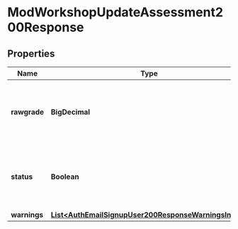 

# ModWorkshopUpdateAssessment200Response


## Properties

| Name | Type | Description | Notes |
|------------ | ------------- | ------------- | -------------|
|**rawgrade** | **BigDecimal** | Raw percentual grade (0.00000 to 100.00000) for submission. |  [optional] |
|**status** | **Boolean** | status: true if the assessment was added or updated false otherwise. |  |
|**warnings** | [**List&lt;AuthEmailSignupUser200ResponseWarningsInner&gt;**](AuthEmailSignupUser200ResponseWarningsInner.md) |  |  [optional] |



